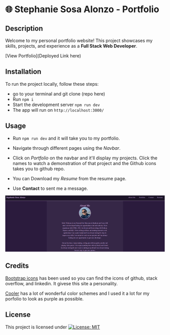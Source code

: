 # 🌐 Stephanie Sosa Alonzo - Portfolio

## Description

Welcome to my personal portfolio website! This project showcases my skills, projects, and experience as a **Full Stack Web Developer**.

[View Portfolio](Deployed Link here)

## Installation
To run the project locally, follow these steps:

- go to your terminal and git clone (repo here)
- Run `npm i`
- Start the development server `npm run dev`
- The app will run on `http://localhost:3000/`

## Usage

- Run `npm run dev` and it will take you to my portfolio. 
- Navigate through different pages using the *Navbar*.

- Click on *Portfolio* on the navbar and it'll display my projects. Click the names to watch a demonstration of that project and the  Github icons takes you to github repo.

- You can Download my *Resume* from the resume page.

- Use **Contact** to sent me a message.


![alt text](./public/images/Profile%20Porfolio.PNG)

## Credits
[Bootstrap icons](https://icons.getbootstrap.com/) has been used so you can find the icons of github, stack overflow, and linkedin. It givese this site a personality.

[Cooler](https://coolors.co/) has a lot of wonderful color schemes and I used it a lot for my porfolio to look as purple as possible.


## License

This project is licensed under [![License: MIT](https://img.shields.io/badge/License-MIT-yellow.svg)](https://opensource.org/licenses/MIT)

